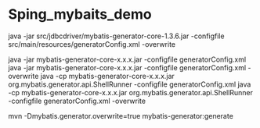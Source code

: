 # Sping_mybaits_demo



java -jar src/jdbcdriver/mybatis-generator-core-1.3.6.jar -configfile src/main/resources/generatorConfig.xml -overwrite

java -jar mybatis-generator-core-x.x.x.jar -configfile generatorConfig.xml
java -jar mybatis-generator-core-x.x.x.jar -configfile generatorConfig.xml -overwrite
java -cp mybatis-generator-core-x.x.x.jar org.mybatis.generator.api.ShellRunner -configfile generatorConfig.xml
java -cp mybatis-generator-core-x.x.x.jar org.mybatis.generator.api.ShellRunner -configfile generatorConfig.xml -overwrite



mvn -Dmybatis.generator.overwrite=true mybatis-generator:generate 